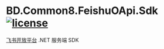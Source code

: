# BD.Common8.FeishuOApi.Sdk [![license](https://img.shields.io/badge/license-MIT%20License-yellow.svg)](https://github.com/BeyondDimension/Common/blob/dev8/LICENSE)
[飞书开放平台](https://open.feishu.cn/document/server-docs/server-side-sdk) .NET 服务端 SDK
